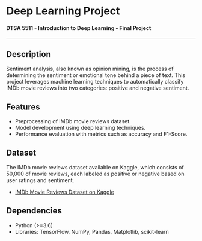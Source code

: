 # **Deep Learning Project**
#### DTSA 5511 - Introduction to Deep Learning - Final Project
<hr>

## Description

Sentiment analysis, also known as opinion mining, is the process of determining the sentiment or emotional tone behind a piece of text. This project leverages machine learning techniques to automatically classify IMDb movie reviews into two categories: positive and negative sentiment.

## Features
- Preprocessing of IMDb movie reviews dataset.
- Model development using deep learning techniques.
- Performance evaluation with metrics such as accuracy and F1-Score.

## Dataset

The IMDb movie reviews dataset available on Kaggle, which consists of 50,000 of movie reviews, each labeled as positive or negative based on user ratings and sentiment.

- [IMDb Movie Reviews Dataset on Kaggle](https://www.kaggle.com/lakshmi25npathi/imdb-dataset-of-50k-movie-reviews)

## Dependencies
- Python (>=3.6)
- Libraries: TensorFlow, NumPy, Pandas, Matplotlib, scikit-learn
